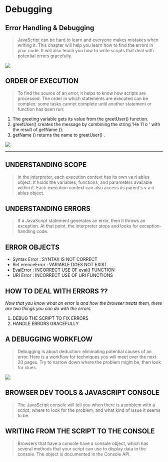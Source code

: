 # Debugging
## Error Handling & Debugging
> JavaScript can be hard to learn and everyone makes
mistakes when writing it. This chapter will help you learn
how to find the errors in your code. It will also teach you how
to write scripts that deal with potential errors gracefully.


![](https://developer-chrome-com.imgix.net/image/admin/fgJB1mwfZsJ7Pv21hzSt.png?auto=format)


## ORDER OF EXECUTION
> To find the source of an error, it helps to know how scripts are processed.
The order in which statements are executed can be complex; some tasks
cannot complete until another statement or function has been run:

1. The greeting variable gets its value from the
greetUser() function.
2. greetUser() creates the message by combining
the string 'He 11 o ' with the result of getName ().
3. getName () returns the name to greetUser() .


![](https://miro.medium.com/max/2800/0*bQzxDDHWy9g5YyqF.png)

<hr>

## UNDERSTANDING SCOPE
> In the interpreter, each execution context has its own va ri ables object.
It holds the variables, functions, and parameters available within it.
Each execution context can also access its parent's v a ri ables object.

## UNDERSTANDING ERRORS
> If a JavaScript statement generates an error, then it throws an exception.
At that point, the interpreter stops and looks for exception-handling code.

## ERROR OBJECTS

- Syntax Error : SYNTAX IS NOT CORRECT
- Ref erenceError : VARIABLE DOES NOT EXIST
- EvalError : INCORRECT USE OF eval() FUNCTION
- URI Error : INCORRECT USE OF URI FUNCTIONS

## HOW TO DEAL WITH ERRORS ??
_Now that you know what an error is and how the browser treats them,
there are two things you can do with the errors._

1. DEBUG THE SCRIPT TO FIX ERRORS
2. HANDLE ERRORS GRACEFULLY

## A DEBUGGING WORKFLOW
> Debugging is about deduction: eliminating potential causes of an error.
Here is a workflow for techniques you will meet over the next 20 pages.
Try to narrow down where the problem might be, then look for clues.

![](https://vscode-docs.readthedocs.io/en/stable/extensionAPI/images/api-debugging/debug-arch.png)


## BROWSER DEV TOOLS & JAVASCRIPT CONSOLE
> The JavaScript console will tell you when there is a problem with a script,
where to look for the problem, and what kind of issue it seems to be.

## WRITING FROM THE SCRIPT TO THE CONSOLE
> Browsers that have a console have a console object, which has several
methods that your script can use to display data in the console.
The object is documented in the Console API.